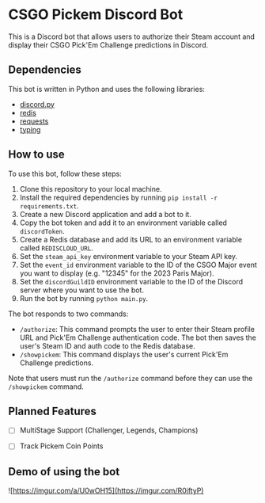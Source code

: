 # CSGO Pickem Discord Bot

This is a Discord bot that allows users to authorize their Steam account and display their CSGO Pick'Em Challenge predictions in Discord.

## Dependencies

This bot is written in Python and uses the following libraries:

- [discord.py](https://pypi.org/project/discord.py/)
- [redis](https://pypi.org/project/redis/)
- [requests](https://pypi.org/project/requests/)
- [typing](https://pypi.org/project/typing/)

## How to use

To use this bot, follow these steps:

1. Clone this repository to your local machine.
2. Install the required dependencies by running `pip install -r requirements.txt`.
3. Create a new Discord application and add a bot to it.
4. Copy the bot token and add it to an environment variable called `discordToken`.
5. Create a Redis database and add its URL to an environment variable called `REDISCLOUD_URL`.
6. Set the `steam_api_key` environment variable to your Steam API key.
7. Set the `event_id` environment variable to the ID of the CSGO Major event you want to display (e.g. "12345" for the 2023 Paris Major).
8. Set the `discordGuildID` environment variable to the ID of the Discord server where you want to use the bot.
9. Run the bot by running `python main.py`.

The bot responds to two commands:

- `/authorize`: This command prompts the user to enter their Steam profile URL and Pick'Em Challenge authentication code. The bot then saves the user's Steam ID and auth code to the Redis database.
- `/showpickem`: This command displays the user's current Pick'Em Challenge predictions.

Note that users must run the `/authorize` command before they can use the `/showpickem` command.

## Planned Features

- [ ] MultiStage Support (Challenger, Legends, Champions)

- [ ] Track Pickem Coin Points

## Demo of using the bot


![https://imgur.com/a/U0wOH15](https://imgur.com/R0iftyP)
